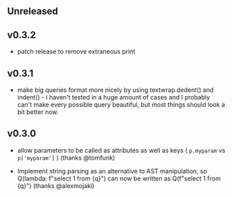 ## Unreleased

## v0.3.2
  - patch release to remove extraneous print
## v0.3.1
  - make big queries format more nicely by using textwrap.dedent() and indent() - i haven't tested in a huge amount of cases and I probably can't
    make every possible query beautiful, but most things should look a bit better now.
## v0.3.0
  - allow parameters to be called as attributes as well as keys
    ( `p.myparam` vs `p['myparam']` ) (thanks @tomfunk)

  - Implement string parsing as an alternative to AST manipulation, so Q(lambda: f"select 1 from {q}") can now be written as Q(f"select 1 from {q}") (thanks @alexmojaki)
